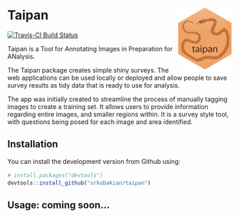 
<!-- README.md is generated from README.Rmd. Please edit that file -->
Taipan <img src="man/figures/taipan.png" align="right" />
=========================================================

[![Travis-CI Build Status](https://travis-ci.org/srkob1/taipan.svg?branch=master)](https://travis-ci.org/srkob1/taipan)

Taipan is a Tool for Annotating Images in Preparation for ANalysis.

The Taipan package creates simple shiny surveys. The web applications can be used locally or deployed and allow people to save survey results as tidy data that is ready to use for analysis.

The app was initially created to streamline the process of manually tagging images to create a training set. It allows users to provide information regarding entire images, and smaller regions within. It is a survey style tool, with questions being posed for each image and area identified.

Installation
------------

You can install the development version from Github using:

``` r
# install.packages("devtools")
devtools::install_github("srkobakian/taipan")
```

Usage: coming soon...
---------------------
